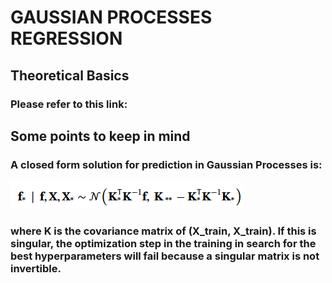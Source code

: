# GAUSSIAN PROCESSES REGRESSION

## Theoretical Basics
### Please refer to this link: 

## Some points to keep in mind
### A closed form solution for prediction in Gaussian Processes is:
![alt text](image.png)
### where K is the covariance matrix of (X_train, X_train). If this is singular, the optimization step in the training in search for the best hyperparameters will fail because a singular matrix is not invertible.
